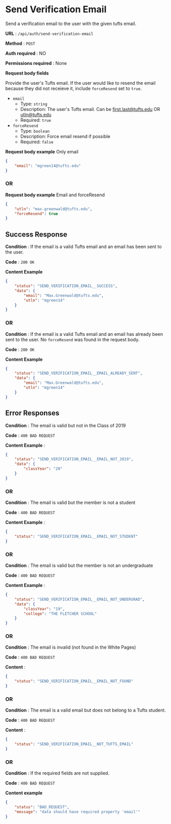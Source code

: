 # Send Verification Email

Send a verification email to the user with the given tufts email.

**URL** : `/api/auth/send-verification-email`

**Method** : `POST`

**Auth required** : NO

**Permissions required** : None

**Request body fields**

Provide the user's Tufts email. If the user would like to resend the email because they did not receieve it, include `forceResend` set to `true`.

* `email`
  * Type: `string`
  * Description: The user's Tufts email. Can be first.last@tufts.edu OR utln@tufts.edu
  * Required: `true`
* `forceResend`
  * Type: `boolean`
  * Description: Force email resend if possible
  * Required: `false`

**Request body example** Only email

```json
{
    "email": "mgreen14@tufts.edu"
}
```

### OR

**Request body example** Email and forceResend

```json
{
    "utln": "max.greenwald@tufts.edu",
    "forceResend": true
}
```

## Success Response

**Condition** : If the email is a valid Tufts email and an email has been sent to the user.

**Code** : `200 OK`

**Content Example**

```json
{
    "status": "SEND_VERIFICATION_EMAIL__SUCCESS",
    "data": {
        "email": "Max.Greenwald@tufts.edu",
        "utln": "mgreen14"
    }
}
```

### OR

**Condition** : If the email is a valid Tufts email and an email has already been sent to the user. No `forceResend` was found in the request body.

**Code** : `200 OK`

**Content Example**

```json
{
    "status": "SEND_VERIFICATION_EMAIL__EMAIL_ALREADY_SENT",
    "data": {
        "email": "Max.Greenwald@tufts.edu",
        "utln": "mgreen14"
    }
}
```


## Error Responses

**Condition** : The email is valid but not in the Class of 2019

**Code** : `400 BAD REQUEST`

**Content Example** :
```json
{
    "status": "SEND_VERIFICATION_EMAIL__EMAIL_NOT_2019",
    "data": {
        "classYear": "20"
    }
}
```

### OR

**Condition** : The email is valid but the member is not a student

**Code** : `400 BAD REQUEST`

**Content Example** :
```json
{
    "status": "SEND_VERIFICATION_EMAIL__EMAIL_NOT_STUDENT"
}
```

### OR

**Condition** : The email is valid but the member is not an undergraduate

**Code** : `400 BAD REQUEST`

**Content Example** :
```json
{
    "status": "SEND_VERIFICATION_EMAIL__EMAIL_NOT_UNDERGRAD",
    "data": {
        "classYear": "19",
        "college": "THE FLETCHER SCHOOL"
    }
}
```

### OR

**Condition** : The email is invalid (not found in the White Pages)

**Code** : `400 BAD REQUEST`

**Content** :
```json
{
    "status": "SEND_VERIFICATION_EMAIL__EMAIL_NOT_FOUND"
}
```

### OR

**Condition** : The email is a valid email but does not belong to a Tufts student.

**Code** : `400 BAD REQUEST`

**Content** :
```json
{
    "status": "SEND_VERIFICATION_EMAIL__NOT_TUFTS_EMAIL"
}
```

### OR

**Condition** : If the required fields are not supplied.

**Code** : `400 BAD REQUEST`

**Content example**

```json
{
    "status": "BAD_REQUEST",
    "message": "data should have required property 'email'"
}
```
